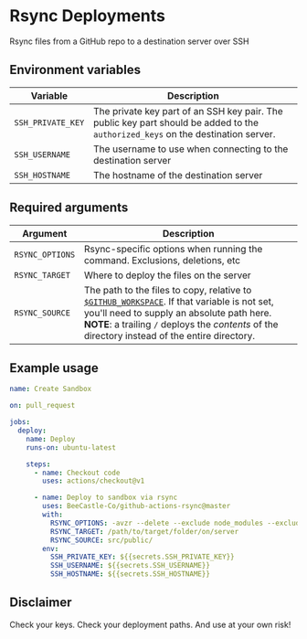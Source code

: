 # Rsync Deployments

Rsync files from a GitHub repo to a destination server over SSH

## Environment variables

| Variable           | Description                                                                                                                      |
|--------------------|----------------------------------------------------------------------------------------------------------------------------------|
| `SSH_PRIVATE_KEY`  | The private key part of an SSH key pair. The public key part should be added to the `authorized_keys` on the destination server. |
| `SSH_USERNAME`     | The username to use when connecting to the destination server                                                                    |
| `SSH_HOSTNAME`     | The hostname of the destination server                                                                                           |

## Required arguments

| Argument           | Description                                                                                                                                          |
|--------------------|------------------------------------------------------------------------------------------------------------------------------------------------------|
| `RSYNC_OPTIONS`    | Rsync-specific options when running the command. Exclusions, deletions, etc                                                                          |
| `RSYNC_TARGET`     | Where to deploy the files on the server                                                                                                              |
| `RSYNC_SOURCE`     | The path to the files to copy, relative to [`$GITHUB_WORKSPACE`](https://docs.github.com/en/actions/reference/environment-variables#default-environment-variables). If that variable is not set, you'll need to supply an absolute path here. **NOTE**: a trailing `/` deploys the _contents_ of the directory instead of the entire directory. |

## Example usage

```yaml
name: Create Sandbox

on: pull_request

jobs:
  deploy:
    name: Deploy
    runs-on: ubuntu-latest

    steps:
      - name: Checkout code
        uses: actions/checkout@v1

      - name: Deploy to sandbox via rsync
        uses: BeeCastle-Co/github-actions-rsync@master
        with:
          RSYNC_OPTIONS: -avzr --delete --exclude node_modules --exclude '.git*'
          RSYNC_TARGET: /path/to/target/folder/on/server
          RSYNC_SOURCE: src/public/
        env:
          SSH_PRIVATE_KEY: ${{secrets.SSH_PRIVATE_KEY}}
          SSH_USERNAME: ${{secrets.SSH_USERNAME}}
          SSH_HOSTNAME: ${{secrets.SSH_HOSTNAME}}
```

## Disclaimer

Check your keys. Check your deployment paths. And use at your own risk!
